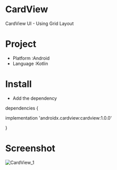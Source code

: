 # CardView
CardView UI - Using Grid Layout
# Project
- Platform :Android
- Language :Kotlin

# Install
- Add the dependency

dependencies {

implementation 'androidx.cardview:cardview:1.0.0'

}
# Screenshot
![CardView_1](https://user-images.githubusercontent.com/61896584/94937960-20d44d80-04dd-11eb-80fe-ad0c99ab0565.png)

